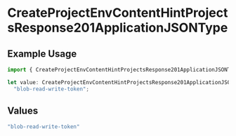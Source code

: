 # CreateProjectEnvContentHintProjectsResponse201ApplicationJSONType

## Example Usage

```typescript
import { CreateProjectEnvContentHintProjectsResponse201ApplicationJSONType } from "@vercel/sdk/models/createprojectenvop.js";

let value: CreateProjectEnvContentHintProjectsResponse201ApplicationJSONType =
  "blob-read-write-token";
```

## Values

```typescript
"blob-read-write-token"
```
